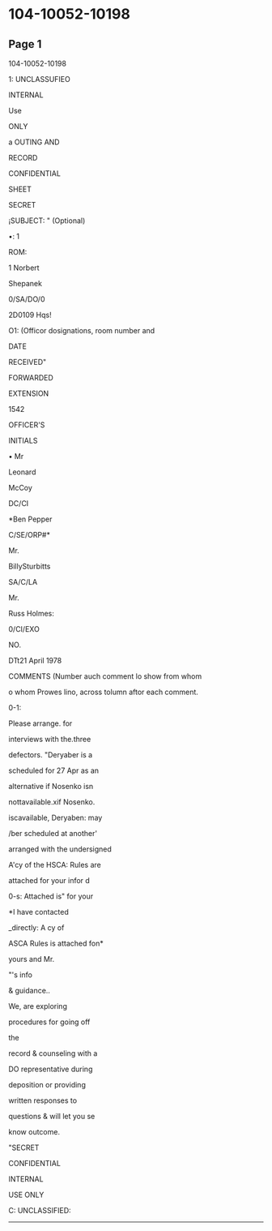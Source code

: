 # 104-10052-10198

## Page 1

104-10052-10198

1: UNCLASSUFIEO

INTERNAL

Use

ONLY

a OUTING AND

RECORD

CONFIDENTIAL

SHEET

SECRET

¡SUBJECT: " (Optional)

•: 1

ROM:

1 Norbert

Shepanek

0/SA/DO/0

2D0109 Hqs!

O1: (Officor dosignations, room number and

DATE

RECEIVED"

FORWARDED

EXTENSION

1542

OFFICER'S

INITIALS

• Mr

Leonard

McCoy

DC/CI

*Ben Pepper

C/SE/ORP#*

Mr.

BillySturbitts

SA/C/LA

Mr.

Russ Holmes:

0/CI/EXO

NO.

DTt21 April 1978

COMMENTS (Number auch comment lo show from whom

o whom Prowes lino, across tolumn aftor each comment.

0-1:

Please arrange. for

interviews with the.three

defectors. "Deryaber is a

scheduled for 27 Apr as an

alternative if Nosenko isn

nottavailable.xif Nosenko.

iscavailable, Deryaben: may

/ber scheduled at another'

arranged with the undersigned

A'cy of the HSCA: Rules are

attached for your infor d

0-s: Attached is" for your

*I have contacted

_directly: A cy of

ASCA Rules is attached fon*

yours and Mr.

"'s info

& guidance..

We, are exploring

procedures for going off

the

record & counseling with a

DO representative during

deposition or providing

written responses to

questions & will let you se

know outcome.

"SECRET

CONFIDENTIAL

INTERNAL

USE ONLY

C: UNCLASSIFIED:

---


